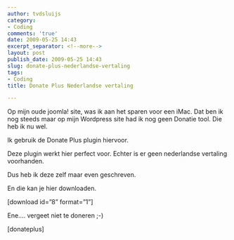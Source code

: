 ```yaml
---
author: tvdsluijs
category:
- Coding
comments: 'true'
date: 2009-05-25 14:43
excerpt_separator: <!--more-->
layout: post
publish_date: 2009-05-25 14:43
slug: donate-plus-nederlandse-vertaling
tags:
- Coding
title: Donate Plus Nederlandse vertaling

---
```

Op mijn oude joomla! site, was ik aan het sparen voor een iMac. Dat ben ik nog
steeds maar op mijn Wordpress site had ik nog geen Donatie tool. Die heb ik nu
wel.  
  
Ik gebruik de Donate Plus plugin hiervoor.  
  
Deze plugin werkt hier perfect voor. Echter is er geen nederlandse vertaling
voorhanden.  
  
Dus heb ik deze zelf maar even geschreven.  
  
En die kan je hier downloaden.  
  
[download id=”8” format=”1”]  
  
Ene…. vergeet niet te doneren ;-)  
  
[donateplus]

